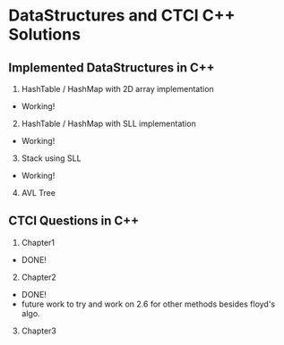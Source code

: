 # DataStructures and CTCI C++ Solutions
## Implemented DataStructures in C++
1. HashTable / HashMap with 2D array implementation
- Working!
2. HashTable / HashMap with SLL implementation
- Working!
3. Stack using SLL
- Working!
4. AVL Tree


## CTCI Questions in C++
1. Chapter1
- DONE!
2. Chapter2
- DONE!
- future work to try and work on 2.6 for other methods besides floyd's algo.
3. Chapter3



